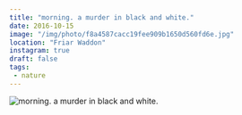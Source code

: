 ```yaml
---
title: "morning. a murder in black and white."
date: 2016-10-15
image: "/img/photo/f8a4587cacc19fee909b1650d560fd6e.jpg"
location: "Friar Waddon"
instagram: true
draft: false
tags:
 - nature
---
```


![morning. a murder in black and white.](/img/photo/f8a4587cacc19fee909b1650d560fd6e.jpg)
